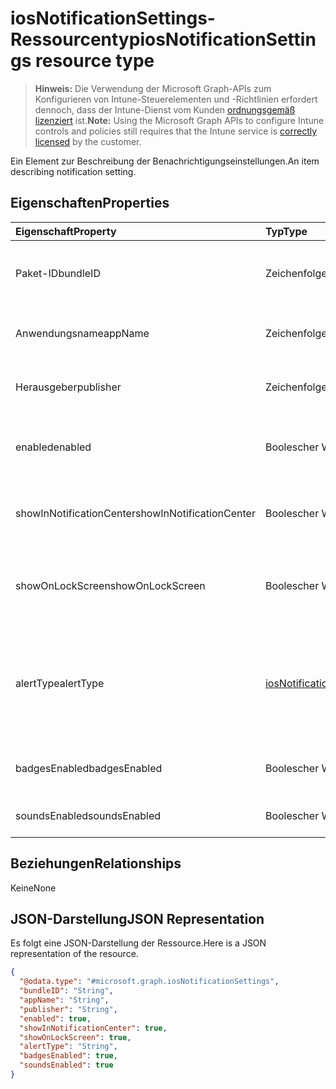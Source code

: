 # <a name="iosnotificationsettings-resource-type"></a><span data-ttu-id="558ea-101">iosNotificationSettings-Ressourcentyp</span><span class="sxs-lookup"><span data-stu-id="558ea-101">iosNotificationSettings resource type</span></span>

> <span data-ttu-id="558ea-102">**Hinweis:** Die Verwendung der Microsoft Graph-APIs zum Konfigurieren von Intune-Steuerelementen und -Richtlinien erfordert dennoch, dass der Intune-Dienst vom Kunden [ordnungsgemäß lizenziert](https://go.microsoft.com/fwlink/?linkid=839381) ist.</span><span class="sxs-lookup"><span data-stu-id="558ea-102">**Note:** Using the Microsoft Graph APIs to configure Intune controls and policies still requires that the Intune service is [correctly licensed](https://go.microsoft.com/fwlink/?linkid=839381) by the customer.</span></span>

<span data-ttu-id="558ea-103">Ein Element zur Beschreibung der Benachrichtigungseinstellungen.</span><span class="sxs-lookup"><span data-stu-id="558ea-103">An item describing notification setting.</span></span>
## <a name="properties"></a><span data-ttu-id="558ea-104">Eigenschaften</span><span class="sxs-lookup"><span data-stu-id="558ea-104">Properties</span></span>
|<span data-ttu-id="558ea-105">Eigenschaft</span><span class="sxs-lookup"><span data-stu-id="558ea-105">Property</span></span>|<span data-ttu-id="558ea-106">Typ</span><span class="sxs-lookup"><span data-stu-id="558ea-106">Type</span></span>|<span data-ttu-id="558ea-107">Beschreibung</span><span class="sxs-lookup"><span data-stu-id="558ea-107">Description</span></span>|
|:---|:---|:---|
|<span data-ttu-id="558ea-108">Paket-ID</span><span class="sxs-lookup"><span data-stu-id="558ea-108">bundleID</span></span>|<span data-ttu-id="558ea-109">Zeichenfolge</span><span class="sxs-lookup"><span data-stu-id="558ea-109">String</span></span>|<span data-ttu-id="558ea-110">Paket-ID der App, auf die diese Benachrichtigungseinstellungen angewandt werden.</span><span class="sxs-lookup"><span data-stu-id="558ea-110">Bundle id of app to which to apply these notification settings.</span></span>|
|<span data-ttu-id="558ea-111">Anwendungsname</span><span class="sxs-lookup"><span data-stu-id="558ea-111">appName</span></span>|<span data-ttu-id="558ea-112">Zeichenfolge</span><span class="sxs-lookup"><span data-stu-id="558ea-112">String</span></span>|<span data-ttu-id="558ea-113">Anwendungsname, der der Paket-ID zugeordnet werden muss.</span><span class="sxs-lookup"><span data-stu-id="558ea-113">Application name to be associated with the bundleID.</span></span>|
|<span data-ttu-id="558ea-114">Herausgeber</span><span class="sxs-lookup"><span data-stu-id="558ea-114">publisher</span></span>|<span data-ttu-id="558ea-115">Zeichenfolge</span><span class="sxs-lookup"><span data-stu-id="558ea-115">String</span></span>|<span data-ttu-id="558ea-116">Herausgeber, der der Paket-ID zugeordnet werden muss.</span><span class="sxs-lookup"><span data-stu-id="558ea-116">Publisher to be associated with the bundleID.</span></span>|
|<span data-ttu-id="558ea-117">enabled</span><span class="sxs-lookup"><span data-stu-id="558ea-117">enabled</span></span>|<span data-ttu-id="558ea-118">Boolescher Wert</span><span class="sxs-lookup"><span data-stu-id="558ea-118">Boolean</span></span>|<span data-ttu-id="558ea-119">Gibt an, ob Benachrichtigungen für diese App zulässig sind.</span><span class="sxs-lookup"><span data-stu-id="558ea-119">Indicates whether notifications are allowed for this app.</span></span>|
|<span data-ttu-id="558ea-120">showInNotificationCenter</span><span class="sxs-lookup"><span data-stu-id="558ea-120">showInNotificationCenter</span></span>|<span data-ttu-id="558ea-121">Boolescher Wert</span><span class="sxs-lookup"><span data-stu-id="558ea-121">Boolean</span></span>|<span data-ttu-id="558ea-122">Gibt an, ob Benachrichtigungen im Nachrichtencenter angezeigt werden können.</span><span class="sxs-lookup"><span data-stu-id="558ea-122">Indicates whether notifications can be shown in notification center.</span></span>|
|<span data-ttu-id="558ea-123">showOnLockScreen</span><span class="sxs-lookup"><span data-stu-id="558ea-123">showOnLockScreen</span></span>|<span data-ttu-id="558ea-124">Boolescher Wert</span><span class="sxs-lookup"><span data-stu-id="558ea-124">Boolean</span></span>|<span data-ttu-id="558ea-125">Gibt an, ob Benachrichtigungen auf dem Sperrbildschirm angezeigt werden können.</span><span class="sxs-lookup"><span data-stu-id="558ea-125">Indicates whether notifications can be shown on the lock screen.</span></span>|
|<span data-ttu-id="558ea-126">alertType</span><span class="sxs-lookup"><span data-stu-id="558ea-126">alertType</span></span>|[<span data-ttu-id="558ea-127">iosNotificationAlertType</span><span class="sxs-lookup"><span data-stu-id="558ea-127">iosNotificationAlertType</span></span>](../resources/intune_deviceconfig_iosnotificationalerttype.md)|<span data-ttu-id="558ea-128">Gibt die Art der Warnung für Benachrichtigungen für diese App an.</span><span class="sxs-lookup"><span data-stu-id="558ea-128">Indicates the type of alert for notifications for this app.</span></span> <span data-ttu-id="558ea-129">Mögliche Werte: `deviceDefault`, `banner`, `modal`, `none`.</span><span class="sxs-lookup"><span data-stu-id="558ea-129">Possible values are: `deviceDefault`, `banner`, `modal`, `none`.</span></span>|
|<span data-ttu-id="558ea-130">badgesEnabled</span><span class="sxs-lookup"><span data-stu-id="558ea-130">badgesEnabled</span></span>|<span data-ttu-id="558ea-131">Boolescher Wert</span><span class="sxs-lookup"><span data-stu-id="558ea-131">Boolean</span></span>|<span data-ttu-id="558ea-132">Gibt an, ob Badges für diese App zulässig sind.</span><span class="sxs-lookup"><span data-stu-id="558ea-132">Indicates whether badges are allowed for this app.</span></span>|
|<span data-ttu-id="558ea-133">soundsEnabled</span><span class="sxs-lookup"><span data-stu-id="558ea-133">soundsEnabled</span></span>|<span data-ttu-id="558ea-134">Boolescher Wert</span><span class="sxs-lookup"><span data-stu-id="558ea-134">Boolean</span></span>|<span data-ttu-id="558ea-135">Gibt an, ob Ton für diese App zulässig ist.</span><span class="sxs-lookup"><span data-stu-id="558ea-135">Indicates whether sounds are allowed for this app.</span></span>|

## <a name="relationships"></a><span data-ttu-id="558ea-136">Beziehungen</span><span class="sxs-lookup"><span data-stu-id="558ea-136">Relationships</span></span>
<span data-ttu-id="558ea-137">Keine</span><span class="sxs-lookup"><span data-stu-id="558ea-137">None</span></span>
## <a name="json-representation"></a><span data-ttu-id="558ea-138">JSON-Darstellung</span><span class="sxs-lookup"><span data-stu-id="558ea-138">JSON Representation</span></span>
<span data-ttu-id="558ea-139">Es folgt eine JSON-Darstellung der Ressource.</span><span class="sxs-lookup"><span data-stu-id="558ea-139">Here is a JSON representation of the resource.</span></span>
<!-- {
  "blockType": "resource",
  "@odata.type": "microsoft.graph.iosNotificationSettings"
}
-->
``` json
{
  "@odata.type": "#microsoft.graph.iosNotificationSettings",
  "bundleID": "String",
  "appName": "String",
  "publisher": "String",
  "enabled": true,
  "showInNotificationCenter": true,
  "showOnLockScreen": true,
  "alertType": "String",
  "badgesEnabled": true,
  "soundsEnabled": true
}
```



